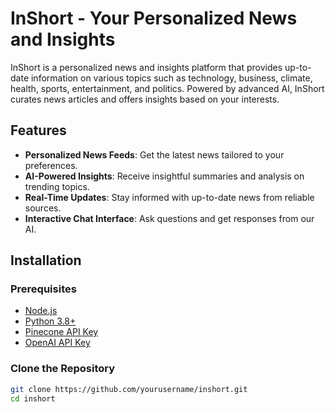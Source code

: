 # InShort - Your Personalized News and Insights

InShort is a personalized news and insights platform that provides up-to-date information on various topics such as technology, business, climate, health, sports, entertainment, and politics. Powered by advanced AI, InShort curates news articles and offers insights based on your interests.

## Features

- **Personalized News Feeds**: Get the latest news tailored to your preferences.
- **AI-Powered Insights**: Receive insightful summaries and analysis on trending topics.
- **Real-Time Updates**: Stay informed with up-to-date news from reliable sources.
- **Interactive Chat Interface**: Ask questions and get responses from our AI.

## Installation

### Prerequisites

- [Node.js](https://nodejs.org/en/download/)
- [Python 3.8+](https://www.python.org/downloads/)
- [Pinecone API Key](https://www.pinecone.io/)
- [OpenAI API Key](https://beta.openai.com/signup/)

### Clone the Repository

```sh
git clone https://github.com/yourusername/inshort.git
cd inshort
